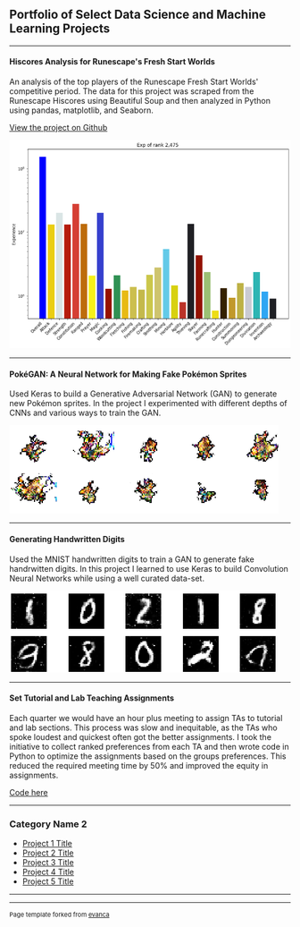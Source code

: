 ## Portfolio of Select Data Science and Machine Learning Projects

---

#### Hiscores Analysis for Runescape's Fresh Start Worlds

An analysis of the top players of the Runescape Fresh Start Worlds' competitive period. The data for this project was scraped from the Runescape Hiscores using Beautiful Soup and then analyzed in Python using pandas, matplotlib, and Seaborn.

[View the project on Github](https://github.com/trevbrunnen/RunescapeFSW)

<img src="images/Rank2475Exp_RS3_FSW.png?raw=true"/>

---
#### PokéGAN: A Neural Network for Making Fake Pokémon Sprites
Used Keras to build a Generative Adversarial Network (GAN) to generate new Pokémon sprites. In the project I experimented with different depths of CNNs and various ways to train the GAN.

<img src="images/ExampleSprites.png?raw=true"/>

---

#### Generating Handwritten Digits

Used the MNIST handwritten digits to train a GAN to generate fake handrwitten digits. In this project I learned to use Keras to build Convolution Neural Networks while using a well curated data-set.

<img src="images/ExampleDigits.png?raw=true"/>

---

#### Set Tutorial and Lab Teaching Assignments

Each quarter we would have an hour plus meeting to assign TAs to tutorial and lab sections. This process was slow and inequitable, as the TAs who spoke loudest and quickest often got the better assignments. I took the initiative to collect ranked preferences from each TA and then wrote code in Python to optimize the assignments based on the groups preferences. This reduced the required meeting time by 50% and improved the equity in assignments.

[Code here](https://github.com/trevbrunnen/extra-code/blob/ca479f8b206c3bf1663a77f7268add8c3b18a195/betterTAAssignments.py)

---

### Category Name 2

- [Project 1 Title](http://example.com/)
- [Project 2 Title](http://example.com/)
- [Project 3 Title](http://example.com/)
- [Project 4 Title](http://example.com/)
- [Project 5 Title](http://example.com/)

---




---
<p style="font-size:11px">Page template forked from <a href="https://github.com/evanca/quick-portfolio">evanca</a></p>
<!-- Remove above link if you don't want to attibute -->

